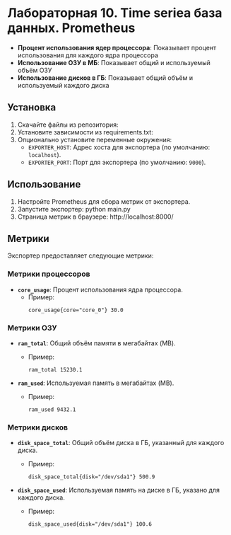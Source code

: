 # Лабораторная 10. Time seriea база данных. Prometheus

- **Процент использования ядер процессора**: Показывает процент использования для каждого ядра процессора
- **Использование ОЗУ в МБ**: Показывает общий и используемый объём ОЗУ
- **Использование дисков в ГБ**: Показывает общий объём и используемый каждого диска


## Установка

1. Скачайте файлы из репозитория:
2. Установите зависимости из requirements.txt:
3. Опционально установите переменные окружения:
   - `EXPORTER_HOST`: Адрес хоста для экспортера (по умолчанию: `localhost`).
   - `EXPORTER_PORT`: Порт для экспортера (по умолчанию: `9000`).

## Использование
1. Настройте Prometheus для сбора метрик от экспортера.
2. Запустите экспортер: python main.py 
3. Страница метрик в браузере: http://localhost:8000/


## Метрики

Экспортер предоставляет следующие метрики:

### Метрики процессоров
- **`core_usage`**: Процент использования ядра процессора.
  - Пример:
    ```
    core_usage{core="core_0"} 30.0
    
    ```
### Метрики ОЗУ
- **`ram_total`**: Общий объём памяти в мегабайтах (MB).
  - Пример:
    ```
    ram_total 15230.1
    ```

- **`ram_used`**: Используемая память в мегабайтах (MB).
  - Пример:
    ```
    ram_used 9432.1
    ```

### Метрики дисков
- **`disk_space_total`**: Общий объём диска в ГБ, указанный для каждого диска.
  - Пример:
    ```
    disk_space_total{disk="/dev/sda1"} 500.9
    ```

- **`disk_space_used`**: Используемая память на диске в ГБ, указано для каждого диска.
  - Пример:
    ```
    disk_space_used{disk="/dev/sda1"} 100.6
    ```
